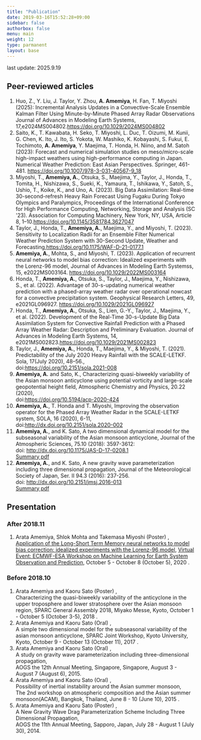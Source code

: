 ```yaml
---
title: "Publication"
date: 2019-03-16T15:52:28+09:00
sidebar: false
authorbox: false
menu: main
weight: 12
type: parmanent
layout: base
---
```


<p>last update: 2025.9.19</p>

## Peer-reviewed articles
<p>
<ol id="pub">
<li>
Huo, Z., Y. Liu, J. Taylor, Y. Zhou,  <b>A. Amemiya</b>, H. Fan, T. Miyoshi (2025): Incremental Analysis Updates in a Convective-Scale Ensemble Kalman Filter Using Minute-by-Minute Phased Array Radar Observations Journal of Advances in Modeling Earth Systems, 17,e2024MS004802.<a href="https://doi.org/10.1029/2024MS004802" target="_blank">https://doi.org/10.1029/2024MS004802</a>
</li>
<li>
Saito, K., T. Kawabata, H. Seko, T. Miyoshi, L. Duc, T. Oizumi, M. Kunii, G. Chen, K. Ito, J. Ito, S. Yokota, W. Mashiko, K. Kobayashi, S. Fukui, E. Tochimoto, <b>A. Amemiya</b>, Y. Maejima, T. Honda, H. Niino, and M. Satoh (2023): Forecast and numerical simulation studies on meso/micro-scale high-impact weathers using high-performance computing in Japan. Numerical Weather Prediction: East Asian Perspectives.  Springer, 461-481. <a href="https://doi.org/10.1007/978-3-031-40567-9_18" target="_blank">https://doi.org/10.1007/978-3-031-40567-9_18</a>
</li>
<li>
Miyoshi, T., <b>Amemiya, A.</b>, Otsuka, S., Maejima, Y., Taylor, J., Honda, T., Tomita, H., Nishizawa, S., Sueki, K., Yamaura, T., Ishikawa, Y., Satoh, S., Ushio, T., Koike, K., and Uno, A. (2023). Big Data Assimilation: Real-time 30-second-refresh Heavy Rain Forecast Using Fugaku During Tokyo Olympics and Paralympics, Proceedings of the International Conference for High Performance Computing, Networking, Storage and Analysis (SC '23). Association for Computing Machinery, New York, NY, USA, Article 8, 1–10.<a href="https://doi.org/10.1145/3581784.3627047" target="_blank">https://doi.org/10.1145/3581784.3627047</a>
</li>
<li>
Taylor, J., Honda, T., <b>Amemiya, A.</b>, Maejima, Y., and Miyoshi, T. (2023). Sensitivity to Localization Radii for an Ensemble Filter Numerical Weather Prediction System with 30-Second Update, Weather and Forecasting,<a href="https://doi.org/10.1175/WAF-D-21-0177.1" target="_blank">https://doi.org/10.1175/WAF-D-21-0177.1</a>
</li>
<li>
<b>Amemiya, A.</b>, Mohta, S., and Miyoshi, T. (2023). Application of recurrent neural networks to model bias correction: Idealized experiments with the Lorenz-96 model, Journal of Advances in Modeling Earth Systemss, 15, e2022MS003164. <a href="https://doi.org/10.1029/2022MS003164" target="_blank">https://doi.org/10.1029/2022MS003164</a>
</li>
<li>
Honda, T., <b>Amemiya, A.</b>, Otsuka, S., Taylor, J., Maejima, Y., Nishizawa, S., et al. (2022). Advantage of 30-s-updating numerical weather prediction with a phased-array weather radar over operational nowcast for a convective precipitation system. Geophysical Research Letters, 49, e2021GL096927. <a href="https://doi.org/10.1029/2021GL096927">https://doi.org/10.1029/2021GL096927</a>
</li>
<li>
Honda, T., <b>Amemiya, A.</b>, Otsuka, S., Lien, G.-Y., Taylor, J., Maejima, Y., et al. (2022). Development of the Real-Time 30-s-Update Big Data Assimilation System for Convective Rainfall Prediction with a Phased Array Weather Radar: Description and Preliminary Evaluation. Journal of Advances in Modeling Earth Systems, 14, e2021MS002823.<a href="https://doi.org/10.1029/2021MS002823">https://doi.org/10.1029/2021MS002823</a>
</li>
<li>
Taylor, J., <b>Amemiya, A.</b>, Honda, T., Maejima, Y., & Miyoshi, T. (2021). Predictability of the July 2020 Heavy Rainfall with the SCALE-LETKF. Sola, 17(July 2020), 48–56., 
<br>
doi:<a href="https://doi.org/10.2151/sola.2021-008">https://doi.org/10.2151/sola.2021-008</a> </li>
<li>
<b>Amemiya, A.</b> and Sato, K., Characterizing quasi-biweekly variability of the Asian monsoon anticyclone using potential vorticity and large-scale geopotential height field, Atmospheric Chemistry and Physics, 20.22 (2020), 
<br>
doi:<a href="https://doi.org/10.5194/acp-2020-424">https://doi.org/10.5194/acp-2020-424</a> </li>
<li><b>Amemiya, A.</b>, T. Honda and T. Miyoshi, Improving the observation operator for the Phased Array Weather Radar in the SCALE-LETKF system, SOLA, 16 (2020), 6-11, <br>
doi:<a href="http://dx.doi.org/10.2151/sola.2020-002">http://dx.doi.org/10.2151/sola.2020-002</a></li>
<li><b>Amemiya, A.</b>, and K. Sato, A two dimensional dynamical model for the subseasonal variability of the Asian monsoon anticyclone,
 Journal of the Atmospheric Sciences, 75.10 (2018): 3597-3612:<br>
 doi: <a href="http://dx.doi.org/10.1175/JAS-D-17-0208.1">http://dx.doi.org/10.1175/JAS-D-17-0208.1</a><br>
 <a href="/~amemiya/summary_pdf/summary_JAS2018_E.pdf">Summary pdf</a></li>
<li><b>Amemiya, A.</b>, and K. Sato, A new gravity wave parameterization including three dimensional propagation,
 Journal of the Meteorological Society of Japan, Ser. II 94.3 (2016): 237-256.<br>
 doi: <a href="http://dx.doi.org/10.2151/jmsj.2016-013">http://dx.doi.org/10.2151/jmsj.2016-013</a><br>
 <a href="/~amemiya/summary_pdf/summary_GWP_E.pdf">Summary pdf</a></li>
</ol>
</p>

## Presentation 
### After 2018.11
<p>
  <ol>
    <li>Arata Amemiya, Shlok Mohta and Takemasa Miyoshi (Poster) ,<br>
     	<a href="https://events.ecmwf.int/event/172/contributions/1741/attachments/864/1537/Machine-Learning-WS_Amemiya.pdf" target="_blank">Application of the Long-Short Term Memory neural networks to model bias correction: idealized experiments with the Lorenz-96 model</a>,
      <a href="https://events.ecmwf.int/event/172/overview" target="_blank">Virtual Event: ECMWF-ESA Workshop on Machine Learning for Earth System Observation and Prediction</a>, October 5 - October 8 (October 5), 2020 .
  </ol>
</p> 

### Before 2018.10
<p>
  <ol>
    <li>Arata Amemiya and Kaoru Sato (Poster) ,<br>
     Characterizing the quasi-biweekly variability of the anticyclone in the upper troposphere and lower stratosphere over the Asian monsoon region,
      SPARC General Assembly 2018, Miyako Messe, Kyoto, October 1 - October 5 (October 3-5), 2018 .
    <li>Arata Amemiya and Kaoru Sato (Oral) ,<br>
     A simple two dimensional model for the subseasonal variability of the asian monsoon anticyclone, 
     SPARC Joint Workshop, Kyoto University, Kyoto, 
     October 9 - October 13 (October 11), 2017 . 
    <li>Arata Amemiya and Kaoru Sato (Oral) ,<br>
     A study on gravity wave parameterization including three-dimensional propagation,<br>
    AOGS the 12th Annual Meeting, Singapore, Singapore,
    August 3 - August 7 (August 6), 2015.
    <li>Arata Amemiya and Kaoru Sato (Oral) ,<br>
    Possibility of inertial instability around the Asian summer monsoon,<br>
    The 2nd workshop on atmospheric composition and the Asian summer monsoon(ACAM), Bangkok, Thailand,
    June 8 - 10 (June 10), 2015 . 
    <li>Arata Amemiya and Kaoru Sato (Poster) ,<br>
    A New Gravity Wave Drag Parameterization Scheme Including Three Dimensional Propagation,<br>
    AOGS the 11th Annual Meeting, Sapporo, Japan,
    July 28 - August 1 (July 30), 2014.
  </ol>
</p>
